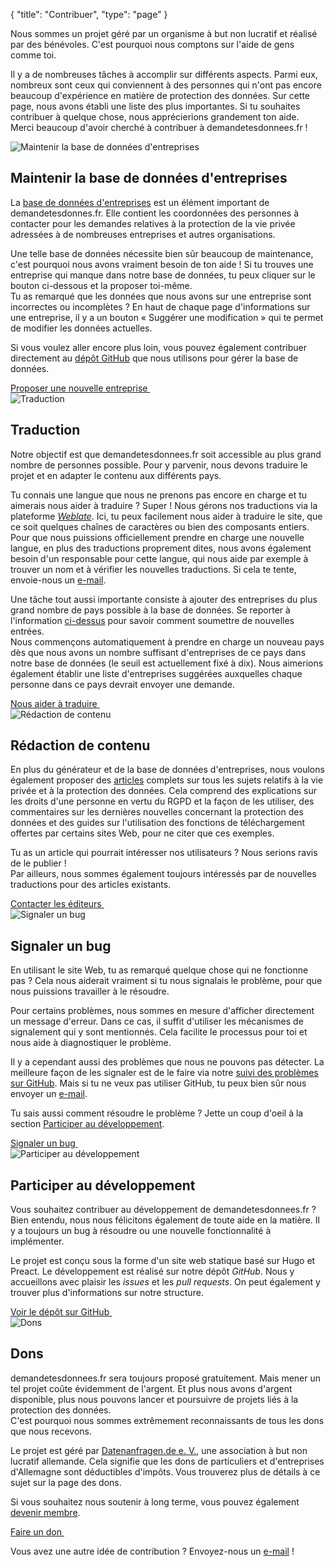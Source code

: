 {
	"title": "Contribuer",
	"type": "page"
}

Nous sommes un projet géré par un organisme à but non lucratif et réalisé par des bénévoles. C'est pourquoi nous comptons sur l'aide de gens comme toi.

Il y a de nombreuses tâches à accomplir sur différents aspects. Parmi eux, nombreux sont ceux qui conviennent à des personnes qui n'ont pas encore beaucoup d'expérience en matière de protection des données. Sur cette page, nous avons établi une liste des plus importantes. Si tu souhaites contribuer à quelque chose, nous apprécierions grandement ton aide.  
Merci beaucoup d'avoir cherché à contribuer à demandetesdonnees.fr !

<article id="cdb" class="list-article icon-list-article">
    <div class="col25 article-featured-image"><img class="image" src="/card-icons/company.svg" alt="Maintenir la base de données d'entreprises"></div>
    <div class="padded col75">
        <h1>Maintenir la base de données d'entreprises</h1>
        <p>La <a href="/company">base de données d'entreprises</a> est un élément important de demandetesdonnes.fr. Elle contient les coordonnées des personnes à contacter pour les demandes relatives à la protection de la vie privée adressées à de nombreuses entreprises et autres organisations.</p>
        <p>Une telle base de données nécessite bien sûr beaucoup de maintenance, c'est pourquoi nous avons vraiment besoin de ton aide ! Si tu trouves une entreprise qui manque dans notre base de données, tu peux cliquer sur le bouton ci-dessous et la proposer toi-même.
        <br>Tu as remarqué que les données que nous avons sur une entreprise sont incorrectes ou incomplètes ? En haut de chaque page d'informations sur une entreprise, il y a un bouton « Suggérer une modification » qui te permet de modifier les données actuelles.</p>
        <p>Si vous voulez aller encore plus loin, vous pouvez également contribuer directement au <a href="https://github.com/datenanfragen/data">dépôt GitHub</a> que nous utilisons pour gérer la base de données.</p>
    </div>
    <div class="clearfix"></div>
    <!-- TODO: At some point, we will want to have proper landing page/better process for this. -->
    <a class="button button-primary read-more-button" href="/suggest?type=new&for=cdb">Proposer une nouvelle entreprise&nbsp;<span class="icon icon-arrow-right"></span></a>
</article>

<article id="i18n" class="list-article icon-list-article">
    <div class="col25 article-featured-image"><img class="image" src="/card-icons/i18n.svg" alt="Traduction"></div>
    <div class="padded col75">
        <h1>Traduction</h1>
        <p>Notre objectif est que demandetesdonnees.fr soit accessible au plus grand nombre de personnes possible. Pour y parvenir, nous devons traduire le projet et en adapter le contenu aux différents pays.</p>
        <p>Tu connais une langue que nous ne prenons pas encore en charge et tu aimerais nous aider à traduire ? Super ! Nous gérons nos traductions via la plateforme <em><a href="https://hosted.weblate.org/engage/datenanfragen-de/">Weblate</a></em>. Ici, tu peux facilement nous aider à traduire le site, que ce soit quelques chaînes de caractères ou bien des composants entiers.
        <br>Pour que nous puissions officiellement prendre en charge une nouvelle langue, en plus des traductions proprement dites, nous avons également besoin d'un responsable pour cette langue, qui nous aide par exemple à trouver un nom et à vérifier les nouvelles traductions. Si cela te tente, envoie-nous un <a href="dev@datarequests.org">e-mail</a>.</p>
        <p>Une tâche tout aussi importante consiste à ajouter des entreprises du plus grand nombre de pays possible à la base de données. Se reporter à l'information <a href="#cdb">ci-dessus</a> pour savoir comment soumettre de nouvelles entrées.
        <br>Nous commençons automatiquement à prendre en charge un nouveau pays dès que nous avons un nombre suffisant d'entreprises de ce pays dans notre base de données (le seuil est actuellement fixé à dix). Nous aimerions également établir une liste d'entreprises suggérées auxquelles chaque personne dans ce pays devrait envoyer une demande.</p>
    </div>
    <div class="clearfix"></div>
    <a class="button button-primary read-more-button" href="https://hosted.weblate.org/engage/datenanfragen-de/">Nous aider à traduire&nbsp;<span class="icon icon-arrow-right"></span></a>
</article>

<article id="content" class="list-article icon-list-article">
    <div class="col25 article-featured-image"><img class="image" src="/card-icons/edit.svg" alt="Rédaction de contenu"></div>
    <div class="padded col75">
        <h1>Rédaction de contenu</h1>
        <p>En plus du générateur et de la base de données d'entreprises, nous voulons également proposer des <a href="/">articles</a> complets sur tous les sujets relatifs à la vie privée et à la protection des données. Cela comprend des explications sur les droits d'une personne en vertu du RGPD et la façon de les utiliser, des commentaires sur les dernières nouvelles concernant la protection des données et des guides sur l'utilisation des fonctions de téléchargement offertes par certains sites Web, pour ne citer que ces exemples.</p>
        <p>Tu as un article qui pourrait intéresser nos utilisateurs ? Nous serions ravis de le publier !
        <br>Par ailleurs, nous sommes également toujours intéressés par de nouvelles traductions pour des articles existants.</p>
    </div>
    <div class="clearfix"></div>
    <a class="button button-primary read-more-button" href="mailto:editors@datarequests.org">Contacter les éditeurs&nbsp;<span class="icon icon-arrow-right"></span></a>
</article>

<article id="bugs" class="list-article icon-list-article">
    <div class="col25 article-featured-image"><img class="image" src="/card-icons/bug.svg" alt="Signaler un bug"></div>
    <div class="padded col75">
        <h1>Signaler un bug</h1>
        <p>En utilisant le site Web, tu as remarqué quelque chose qui ne fonctionne pas ? Cela nous aiderait vraiment si tu nous signalais le problème, pour que nous puissions travailler à le résoudre.</p>
        <p>Pour certains problèmes, nous sommes en mesure d'afficher directement un message d'erreur. Dans ce cas, il suffit d'utiliser les mécanismes de signalement qui y sont mentionnés. Cela facilite le processus pour toi et nous aide à diagnostiquer le problème.</p>
        <p>Il y a cependant aussi des problèmes que nous ne pouvons pas détecter. La meilleure façon de les signaler est de le faire via notre <a href="https://github.com/datenanfragen/website/issues">suivi des problèmes sur GitHub</a>. Mais si tu ne veux pas utiliser GitHub, tu peux bien sûr nous envoyer un <a href="mailto:dev@datenanfragen.de">e-mail</a>.</p>
        <p>Tu sais aussi comment résoudre le problème ? Jette un coup d'oeil à la section <a href="#code">Participer au développement</a>.</p>
    </div>
    <div class="clearfix"></div>
    <a class="button button-primary read-more-button" href="https://github.com/datenanfragen/website/issues">Signaler un bug&nbsp;<span class="icon icon-arrow-right"></span></a>
</article>

<article id="code" class="list-article icon-list-article">
    <div class="col25 article-featured-image"><img class="image" src="/card-icons/code.svg" alt="Participer au développement"></div>
    <div class="padded col75">
        <h1>Participer au développement</h1>
        <p>Vous souhaitez contribuer au développement de demandetesdonnees.fr ? Bien entendu, nous nous félicitons également de toute aide en la matière. Il y a toujours un bug à résoudre ou une nouvelle fonctionnalité à implémenter.</p>
        <p>Le projet est conçu sous la forme d'un site web statique basé sur Hugo et Preact. Le développement est réalisé sur notre dépôt <em>GitHub</em>. Nous y accueillons avec plaisir les <em>issues</em> et les <em>pull requests</em>. On peut également y trouver plus d'informations sur notre structure.</p>
    </div>
    <div class="clearfix"></div>
    <a class="button button-primary read-more-button" href="https://github.com/datenanfragen/website">Voir le dépôt sur GitHub&nbsp;<span class="icon icon-arrow-right"></span></a>
</article>

<article id="donate" class="list-article icon-list-article">
    <div class="col25 article-featured-image"><img class="image" src="/card-icons/money.svg" alt="Dons"></div>
    <div class="padded col75">
        <h1>Dons</h1>
        <p>demandetesdonnees.fr sera toujours proposé gratuitement. Mais mener un tel projet coûte évidemment de l'argent. Et plus nous avons d'argent disponible, plus nous pouvons lancer et poursuivre de projets liés à la protection des données.
        <br>C'est pourquoi nous sommes extrêmement reconnaissants de tous les dons que nous recevons.</p>
        <p>Le projet est géré par <a href="https://www.datarequests.org/verein">Datenanfragen.de e.&nbsp;V.</a>, une association à but non lucratif allemande. Cela signifie que les dons de particuliers et d'entreprises d'Allemagne sont déductibles d'impôts. Vous trouverez plus de détails à ce sujet sur la page des dons.</p>
        <p>Si vous souhaitez nous soutenir à long terme, vous pouvez également <a href="https://www.datarequests.org/verein/become-a-member/">devenir membre</a>.</p>
    </div>
    <div class="clearfix"></div>
    <a class="button button-primary read-more-button" href="https://www.datarequests.org/donate">Faire un don&nbsp;<span class="icon icon-arrow-right"></span></a>
</article>

Vous avez une autre idée de contribution ? Envoyez-nous un [e-mail](mailto:contact@datarequests.org) !
